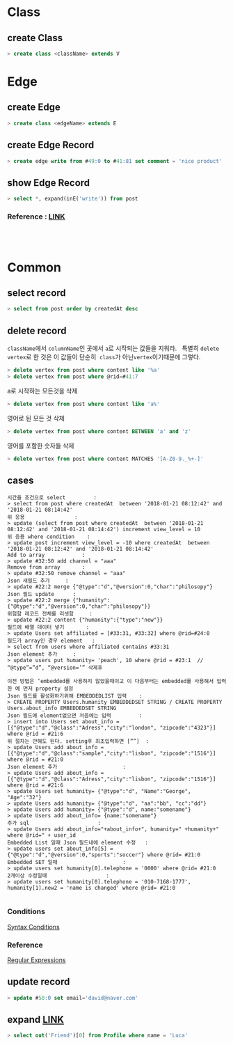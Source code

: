 # Class  
## create Class
```sql
> create class <className> extends V
```


# Edge  
## create Edge
```sql
> create class <edgeName> extends E
```
## create Edge Record
```sql
> create edge write from #49:0 to #41:81 set comment = 'nice product'
```
## show Edge Record
```sql
> select *, expand(inE('write')) from post
``` 
### Reference : [LINK](https://stackoverflow.com/questions/28534120/orientdb-sql-query-to-select-edge-and-vertex-fields-property) 

<br/>  

 

# Common  
## select record   

```sql
> select from post order by createdAt desc
```

## delete record
`className`에서 `columnName`인 곳에서 `a`로 시작되는 값들을 지워라.  
특별히 `delete vertex`로 한 것은 이 값들이 단순히  `class`가 아닌`vertex`이기때문에 그렇다.
```sql
> delete vertex from post where content like '%a'
> delete vertex from post where @rid=#41:7
```
a로 시작하는 모든것을 삭제
```sql
> delete vertex from post where content like 'a%'
```
영어로 된 모든 것 삭제
```sql
> delete vertex from post where content BETWEEN 'a' and 'z'
```
영어를 포함한 숫자들 삭제
```sql
> delete vertex from post where content MATCHES '[A-Z0-9._%+-]'
```

## cases
```
시간을 조건으로 select 		:
> select from post where createdAt  between '2018-01-21 08:12:42' and '2018-01-21 08:14:42'  
위 응용 				: 
> update (select from post where createdAt  between '2018-01-21 08:12:42' and '2018-01-21 08:14:42') increment view_level = 10
위 응용 where condition	: 
> update post increment view_level = -10 where createdAt  between '2018-01-21 08:12:42' and '2018-01-21 08:14:42'
Add to array 			: 
> update #32:50 add channel = "aaa"
Remove from array		: 
> update #32:50 remove channel = "aaa"
Json 새필드 추가		: 
> update #22:2 merge {"@type":"d","@version":0,"char":"philosopy"}
Json 필드 update		: 
> update #22:2 merge {"humanity":{"@type":"d","@version":0,"char":"philosopy"}}
위험함 레코드 전체를 리셋함 	: 
> update #22:2 content {"humanity":{"type":"new"}}
필드에 배열 데이터 넣기		: 
> update Users set affiliated = [#33:31, #33:32] where @rid=#24:0
필드가 array인 경우 element	: 
> select from users where affiliated contains #33:31
Json element 추가		: 
> update users put humanity= 'peach', 10 where @rid = #23:1  // “@type”=”d”, “@version=’” 삭제후 

이전 방법은 ‘embedded를 사용하지 않았을때이고 이 다음부터는 embedded를 사용해서 입력한 예 먼저 property 설정
Json 필드를 활성화하기위해 EMBEDDEDLIST 입력 	: 
> CREATE PROPERTY Users.humanity EMBEDDEDSET STRING / CREATE PROPERTY Users.about_info EMBEDDEDSET STRING
Json 필드에 element없으면 처음에는 입력 		: 
> insert into Users set about_info = [{"@type":"d","@class":"Adress","city":"london", "zipcode":"4323"}] where @rid = #21:6
위 절차는 안해도 된다. setting후 최초입력하면 [“”]	: 
> update Users add about_info = [{"@type":"d","@class":"sample","city":"lisbon", "zipcode":"1516"}] where @rid = #21:0
Json element 추가 					: 
> update Users add about_info = [{"@type":"d","@class":"Adress","city":"lisbon", "zipcode":"1516"}] where @rid = #21:6
> update Users set humanity= {"@type":"d", "Name":"George", "Age":"32"}
> update Users add humanity= {"@type":"d", "aa":"bb", "cc":"dd"}
> update Users add humanity= {"@type":"d", name:"somename"}
> update Users add about_info= {name:"somename"}
추가 sql 						: 
> update Users add about_info="+about_info+", humanity=" +humanity+" where @rid=" + user_id
Embedded List 일때 Json 필드내에 element 수정 	: 
> update users set about_info[5] = {"@type":"d","@version":0,"sports":"soccer"} where @rid= #21:0
Embedded SET 일때 					: 
> update users set humanity[0].telephone = '0000' where @rid= #21:0
2개이상 수정일때 					: 
> update users set humanity[0].telephone = '010-7168-1777', humanity[1].new2 = 'name is changed' where @rid= #21:0


```

### Conditions
[Syntax Conditions](http://orientdb.com/docs/2.0/orientdb.wiki/SQL-Where.html)
### Reference
[Regular Expressions](http://www.regular-expressions.info/)

## update record
```sql
> update #50:0 set email='david@naver.com'
```

## expand [LINK]( http://orientdb.com/orientdb-improved-sql-filtering/)
```sql
> select out('Friend')[0] from Profile where name = 'Luca'
```


